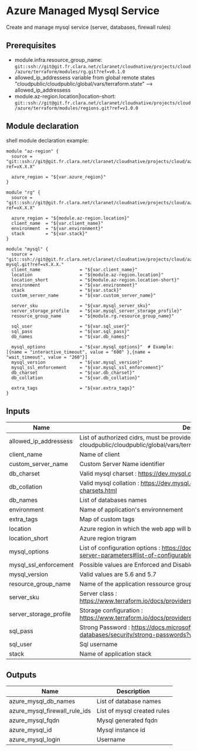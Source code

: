 # Azure Managed Mysql Service 

Create and manage mysql service (server, databases, firewall rules) 

## Prerequisites
* module.infra.resource_group_name: `git::ssh://git@git.fr.clara.net/claranet/cloudnative/projects/cloud/azure/terraform/modules/rg.git?ref=v0.1.0`
* allowed_ip_addressess variable from global remote states "cloudpublic/cloudpublic/global/vars/terraform.state" --> allowed_ip_addressess
* module.az-region.location|location-short: `git::ssh://git@git.fr.clara.net/claranet/cloudnative/projects/cloud/azure/terraform/modules/regions.git?ref=v1.0.0`

## Module declaration

shell module declaration example:

```shell
module "az-region" {
  source = "git::ssh://git@git.fr.clara.net/claranet/cloudnative/projects/cloud/azure/terraform/modules/regions.git?ref=vX.X.X"

  azure_region = "${var.azure_region}"
}

module "rg" {
  source = "git::ssh://git@git.fr.clara.net/claranet/cloudnative/projects/cloud/azure/terraform/modules/rg.git?ref=vX.X.X"

  azure_region = "${module.az-region.location}"
  client_name  = "${var.client_name}"
  environment  = "${var.environment}"
  stack        = "${var.stack}"
}

module "mysql" {
  source = "git::ssh://git@git.fr.clara.net/claranet/cloudnative/projects/cloud/azure/terraform/features/db-mysql.git?ref=vX.X.X."
  client_name               = "${var.client_name}"
  location                  = "${module.az-region.location}"
  location_short            = "${module.az-region.location-short}"
  environment               = "${var.environment}"
  stack                     = "${var.stack}"
  custom_server_name        = "${var.custom_server_name}"

  server_sku                = "${var.mysql_server_sku}"
  server_storage_profile    = "${var.mysql_server_storage_profile}"
  resource_group_name       = "${module.rg.resource_group_name}"

  sql_user                  = "${var.sql_user}"
  sql_pass                  = "${var.sql_pass}"
  db_names                  = "${var.db_names}"

  mysql_options             = "${var.mysql_options}"  # Example:  [{name = "interactive_timeout", value = "600" },{name = "wait_timeout", value = "260"}]
  mysql_version             = "${var.mysql_version}"
  mysql_ssl_enforcement     = "${var.mysql_ssl_enforcement}"
  db_charset                = "${var.db_charset}"
  db_collation              = "${var.db_collation}"

  extra_tags                = "${var.extra_tags}"
}
```

## Inputs

| Name | Description | Type | Default | Required |
|------|-------------|:----:|:-----:|:-----:|
| allowed_ip_addressess | List of authorized cidrs, must be provided using remote states cloudpublic/cloudpublic/global/vars/terraform.state | list | - | yes |
| client_name | Name of client | string | - | yes |
| custom_server_name | Custom Server Name identifier | string | `` | no |
| db_charset | Valid mysql charset : https://dev.mysql.com/doc/refman/5.7/en/charset-charsets.html | map | `<map>` | no |
| db_collation | Valid mysql collation : https://dev.mysql.com/doc/refman/5.7/en/charset-charsets.html | map | `<map>` | no |
| db_names | List of databases names | list | `<list>` | no |
| environment | Name of application's environnement | string | - | yes |
| extra_tags | Map of custom tags | map | - | yes |
| location | Azure region in which the web app will be hosted | string | - | yes |
| location_short | Azure region trigram | string | - | yes |
| mysql_options | List of configuration options : https://docs.microsoft.com/fr-fr/azure/mysql/howto-server-parameters#list-of-configurable-server-parameters | list | `<list>` | no |
| mysql_ssl_enforcement | Possible values are Enforced and Disabled | string | `Disabled` | no |
| mysql_version | Valid values are 5.6 and 5.7 | string | `5.7` | no |
| resource_group_name | Name of the application ressource group, herited from infra module | string | - | yes |
| server_sku | Server class : https://www.terraform.io/docs/providers/azurerm/r/mysql_server.html#sku | map | `<map>` | no |
| server_storage_profile | Storage configuration : https://www.terraform.io/docs/providers/azurerm/r/mysql_server.html#storage_profile | map | `<map>` | no |
| sql_pass | Strong Password : https://docs.microsoft.com/en-us/sql/relational-databases/security/strong-passwords?view=sql-server-2017 | string | - | yes |
| sql_user | Sql username | string | - | yes |
| stack | Name of application stack | string | - | yes |

## Outputs

| Name | Description |
|------|-------------|
| azure_mysql_db_names | List of database names |
| azure_mysql_firewall_rule_ids | List of mysql created rules |
| azure_mysql_fqdn | Mysql generated fqdn |
| azure_mysql_id | Mysql instance id |
| azure_mysql_login | Username |
